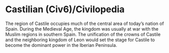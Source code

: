# Castilian (Civ6)/Civilopedia

The region of Castile occupies much of the central area of today’s nation of Spain. During the Medieval Age, the kingdom was usually at war with the Muslim regions in southern Spain. The unification of the crowns of Castile and the neighboring kingdom of Leon would set the stage for Castile to become the dominant power in the Iberian Peninsula.